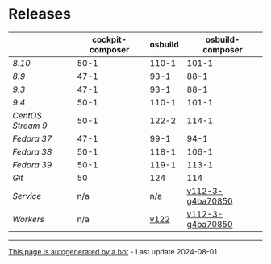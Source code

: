 # Releases
|       | cockpit-composer    | osbuild    | osbuild-composer    |
|-------|---------------------|------------|---------------------|
*8.10* | 50-1 | 110-1 | 101-1
*8.9* | 47-1 | 93-1 | 88-1
*9.3* | 47-1 | 93-1 | 88-1
*9.4* | 50-1 | 110-1 | 101-1
*CentOS Stream 9* | 50-1 | 122-2 | 114-1
*Fedora 37* | 47-1 | 99-1 | 94-1
*Fedora 38* | 50-1 | 118-1 | 106-1
*Fedora 39* | 50-1 | 119-1 | 113-1
*Git* | 50 | 124 | 114
*Service* | n/a | n/a | [v112-3-g4ba70850](https://github.com/osbuild/osbuild-composer/compare/v112-3-g4ba70850...main)
*Workers* | n/a | [v122](https://github.com/osbuild/osbuild/compare/v122...main) | [v112-3-g4ba70850](https://github.com/osbuild/osbuild-composer/compare/v112-3-g4ba70850...main)

---

[This page is autogenerated by a bot](https://gitlab.cee.redhat.com/osbuild/guides-bot/-/blob/main/release_overview.py) - Last update 2024-08-01